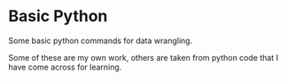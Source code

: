# Basic Python

Some basic python commands for data wrangling.

Some of these are my own work, others are taken from python code that I have come across for learning.
